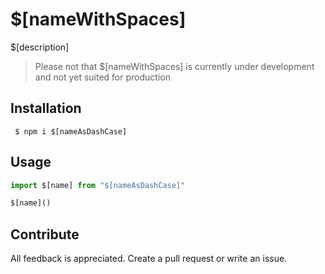 # $[nameWithSpaces]

$[description]

> Please not that $[nameWithSpaces] is currently under development and not yet suited for production

## Installation

```shell
 $ npm i $[nameAsDashCase]
```

## Usage



```ts
import $[name] from "$[nameAsDashCase]"

$[name]()
```

## Contribute

All feedback is appreciated. Create a pull request or write an issue.
